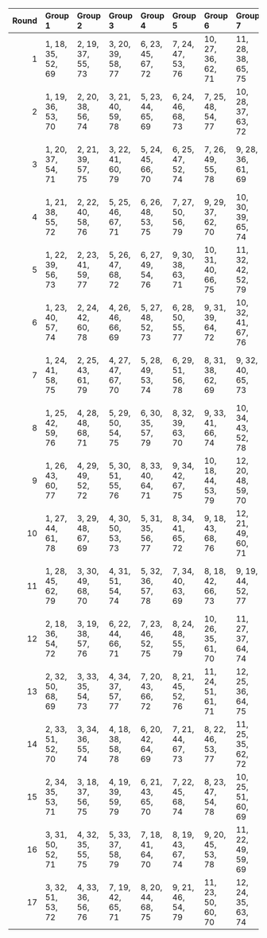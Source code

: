 |   Round | Group 1           | Group 2           | Group 3           | Group 4           | Group 5           | Group 6            | Group 7            | Group 8            | Group 9            | Group 10           | Group 11           | Group 12      | Group 13      | Group 14       | Group 15       | Group 16       | Group 17       |
|--------:|:------------------|:------------------|:------------------|:------------------|:------------------|:-------------------|:-------------------|:-------------------|:-------------------|:-------------------|:-------------------|:--------------|:--------------|:---------------|:---------------|:---------------|:---------------|
|       1 | 1, 18, 35, 52, 69 | 2, 19, 37, 55, 73 | 3, 20, 39, 58, 77 | 6, 23, 45, 67, 72 | 7, 24, 47, 53, 76 | 10, 27, 36, 62, 71 | 11, 28, 38, 65, 75 | 12, 29, 40, 68, 79 | 14, 31, 44, 57, 70 | 15, 32, 46, 60, 74 | 16, 33, 48, 63, 78 | 4, 21, 41, 61 | 5, 22, 43, 64 | 8, 25, 49, 56  | 9, 26, 51, 59  | 13, 30, 42, 54 | 17, 34, 50, 66 |
|       2 | 1, 19, 36, 53, 70 | 2, 20, 38, 56, 74 | 3, 21, 40, 59, 78 | 5, 23, 44, 65, 69 | 6, 24, 46, 68, 73 | 7, 25, 48, 54, 77  | 10, 28, 37, 63, 72 | 11, 29, 39, 66, 76 | 14, 32, 45, 58, 71 | 15, 33, 47, 61, 75 | 16, 34, 49, 64, 79 | 4, 22, 42, 62 | 8, 26, 50, 57 | 9, 27, 35, 60  | 12, 30, 41, 52 | 13, 31, 43, 55 | 17, 18, 51, 67 |
|       3 | 1, 20, 37, 54, 71 | 2, 21, 39, 57, 75 | 3, 22, 41, 60, 79 | 5, 24, 45, 66, 70 | 6, 25, 47, 52, 74 | 7, 26, 49, 55, 78  | 9, 28, 36, 61, 69  | 10, 29, 38, 64, 73 | 11, 30, 40, 67, 77 | 14, 33, 46, 59, 72 | 15, 34, 48, 62, 76 | 4, 23, 43, 63 | 8, 27, 51, 58 | 12, 31, 42, 53 | 13, 32, 44, 56 | 16, 18, 50, 65 | 17, 19, 35, 68 |
|       4 | 1, 21, 38, 55, 72 | 2, 22, 40, 58, 76 | 5, 25, 46, 67, 71 | 6, 26, 48, 53, 75 | 7, 27, 50, 56, 79 | 9, 29, 37, 62, 70  | 10, 30, 39, 65, 74 | 11, 31, 41, 68, 78 | 13, 33, 45, 57, 69 | 14, 34, 47, 60, 73 | 15, 18, 49, 63, 77 | 3, 23, 42, 61 | 4, 24, 44, 64 | 8, 28, 35, 59  | 12, 32, 43, 54 | 16, 19, 51, 66 | 17, 20, 36, 52 |
|       5 | 1, 22, 39, 56, 73 | 2, 23, 41, 59, 77 | 5, 26, 47, 68, 72 | 6, 27, 49, 54, 76 | 9, 30, 38, 63, 71 | 10, 31, 40, 66, 75 | 11, 32, 42, 52, 79 | 13, 34, 46, 58, 70 | 14, 18, 48, 61, 74 | 15, 19, 50, 64, 78 | 17, 21, 37, 53, 69 | 3, 24, 43, 62 | 4, 25, 45, 65 | 7, 28, 51, 57  | 8, 29, 36, 60  | 12, 33, 44, 55 | 16, 20, 35, 67 |
|       6 | 1, 23, 40, 57, 74 | 2, 24, 42, 60, 78 | 4, 26, 46, 66, 69 | 5, 27, 48, 52, 73 | 6, 28, 50, 55, 77 | 9, 31, 39, 64, 72  | 10, 32, 41, 67, 76 | 13, 18, 47, 59, 71 | 14, 19, 49, 62, 75 | 15, 20, 51, 65, 79 | 17, 22, 38, 54, 70 | 3, 25, 44, 63 | 7, 29, 35, 58 | 8, 30, 37, 61  | 11, 33, 43, 53 | 12, 34, 45, 56 | 16, 21, 36, 68 |
|       7 | 1, 24, 41, 58, 75 | 2, 25, 43, 61, 79 | 4, 27, 47, 67, 70 | 5, 28, 49, 53, 74 | 6, 29, 51, 56, 78 | 8, 31, 38, 62, 69  | 9, 32, 40, 65, 73  | 10, 33, 42, 68, 77 | 13, 19, 48, 60, 72 | 14, 20, 50, 63, 76 | 17, 23, 39, 55, 71 | 3, 26, 45, 64 | 7, 30, 36, 59 | 11, 34, 44, 54 | 12, 18, 46, 57 | 15, 21, 35, 66 | 16, 22, 37, 52 |
|       8 | 1, 25, 42, 59, 76 | 4, 28, 48, 68, 71 | 5, 29, 50, 54, 75 | 6, 30, 35, 57, 79 | 8, 32, 39, 63, 70 | 9, 33, 41, 66, 74  | 10, 34, 43, 52, 78 | 12, 19, 47, 58, 69 | 13, 20, 49, 61, 73 | 14, 21, 51, 64, 77 | 17, 24, 40, 56, 72 | 2, 26, 44, 62 | 3, 27, 46, 65 | 7, 31, 37, 60  | 11, 18, 45, 55 | 15, 22, 36, 67 | 16, 23, 38, 53 |
|       9 | 1, 26, 43, 60, 77 | 4, 29, 49, 52, 72 | 5, 30, 51, 55, 76 | 8, 33, 40, 64, 71 | 9, 34, 42, 67, 75 | 10, 18, 44, 53, 79 | 12, 20, 48, 59, 70 | 13, 21, 50, 62, 74 | 14, 22, 35, 65, 78 | 16, 24, 39, 54, 69 | 17, 25, 41, 57, 73 | 2, 27, 45, 63 | 3, 28, 47, 66 | 6, 31, 36, 58  | 7, 32, 38, 61  | 11, 19, 46, 56 | 15, 23, 37, 68 |
|      10 | 1, 27, 44, 61, 78 | 3, 29, 48, 67, 69 | 4, 30, 50, 53, 73 | 5, 31, 35, 56, 77 | 8, 34, 41, 65, 72 | 9, 18, 43, 68, 76  | 12, 21, 49, 60, 71 | 13, 22, 51, 63, 75 | 14, 23, 36, 66, 79 | 16, 25, 40, 55, 70 | 17, 26, 42, 58, 74 | 2, 28, 46, 64 | 6, 32, 37, 59 | 7, 33, 39, 62  | 10, 19, 45, 54 | 11, 20, 47, 57 | 15, 24, 38, 52 |
|      11 | 1, 28, 45, 62, 79 | 3, 30, 49, 68, 70 | 4, 31, 51, 54, 74 | 5, 32, 36, 57, 78 | 7, 34, 40, 63, 69 | 8, 18, 42, 66, 73  | 9, 19, 44, 52, 77  | 12, 22, 50, 61, 72 | 13, 23, 35, 64, 76 | 16, 26, 41, 56, 71 | 17, 27, 43, 59, 75 | 2, 29, 47, 65 | 6, 33, 38, 60 | 10, 20, 46, 55 | 11, 21, 48, 58 | 14, 24, 37, 67 | 15, 25, 39, 53 |
|      12 | 2, 18, 36, 54, 72 | 3, 19, 38, 57, 76 | 6, 22, 44, 66, 71 | 7, 23, 46, 52, 75 | 8, 24, 48, 55, 79 | 10, 26, 35, 61, 70 | 11, 27, 37, 64, 74 | 12, 28, 39, 67, 78 | 14, 30, 43, 56, 69 | 15, 31, 45, 59, 73 | 16, 32, 47, 62, 77 | 1, 34, 51, 68 | 4, 20, 40, 60 | 5, 21, 42, 63  | 9, 25, 50, 58  | 13, 29, 41, 53 | 17, 33, 49, 65 |
|      13 | 2, 32, 50, 68, 69 | 3, 33, 35, 54, 73 | 4, 34, 37, 57, 77 | 7, 20, 43, 66, 72 | 8, 21, 45, 52, 76 | 11, 24, 51, 61, 71 | 12, 25, 36, 64, 75 | 13, 26, 38, 67, 79 | 15, 28, 42, 56, 70 | 16, 29, 44, 59, 74 | 17, 30, 46, 62, 78 | 1, 31, 48, 65 | 5, 18, 39, 60 | 6, 19, 41, 63  | 9, 22, 47, 55  | 10, 23, 49, 58 | 14, 27, 40, 53 |
|      14 | 2, 33, 51, 52, 70 | 3, 34, 36, 55, 74 | 4, 18, 38, 58, 78 | 6, 20, 42, 64, 69 | 7, 21, 44, 67, 73 | 8, 22, 46, 53, 77  | 11, 25, 35, 62, 72 | 12, 26, 37, 65, 76 | 15, 29, 43, 57, 71 | 16, 30, 45, 60, 75 | 17, 31, 47, 63, 79 | 1, 32, 49, 66 | 5, 19, 40, 61 | 9, 23, 48, 56  | 10, 24, 50, 59 | 13, 27, 39, 68 | 14, 28, 41, 54 |
|      15 | 2, 34, 35, 53, 71 | 3, 18, 37, 56, 75 | 4, 19, 39, 59, 79 | 6, 21, 43, 65, 70 | 7, 22, 45, 68, 74 | 8, 23, 47, 54, 78  | 10, 25, 51, 60, 69 | 11, 26, 36, 63, 73 | 12, 27, 38, 66, 77 | 15, 30, 44, 58, 72 | 16, 31, 46, 61, 76 | 1, 33, 50, 67 | 5, 20, 41, 62 | 9, 24, 49, 57  | 13, 28, 40, 52 | 14, 29, 42, 55 | 17, 32, 48, 64 |
|      16 | 3, 31, 50, 52, 71 | 4, 32, 35, 55, 75 | 5, 33, 37, 58, 79 | 7, 18, 41, 64, 70 | 8, 19, 43, 67, 74 | 9, 20, 45, 53, 78  | 11, 22, 49, 59, 69 | 12, 23, 51, 62, 73 | 13, 24, 36, 65, 77 | 16, 27, 42, 57, 72 | 17, 28, 44, 60, 76 | 1, 29, 46, 63 | 2, 30, 48, 66 | 6, 34, 39, 61  | 10, 21, 47, 56 | 14, 25, 38, 68 | 15, 26, 40, 54 |
|      17 | 3, 32, 51, 53, 72 | 4, 33, 36, 56, 76 | 7, 19, 42, 65, 71 | 8, 20, 44, 68, 75 | 9, 21, 46, 54, 79 | 11, 23, 50, 60, 70 | 12, 24, 35, 63, 74 | 13, 25, 37, 66, 78 | 15, 27, 41, 55, 69 | 16, 28, 43, 58, 73 | 17, 29, 45, 61, 77 | 1, 30, 47, 64 | 2, 31, 49, 67 | 5, 34, 38, 59  | 6, 18, 40, 62  | 10, 22, 48, 57 | 14, 26, 39, 52 |
